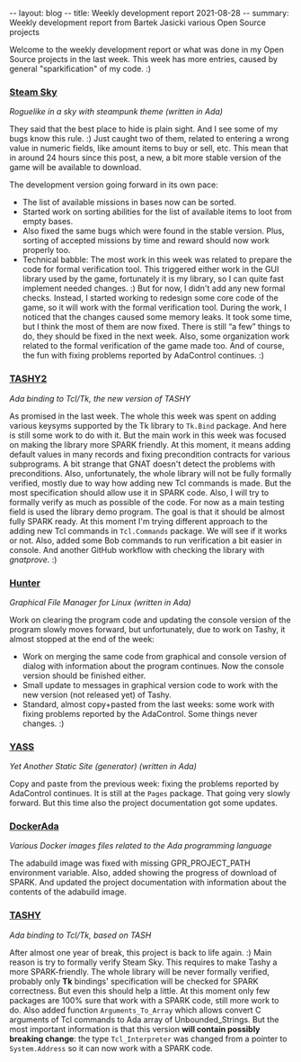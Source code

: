 -- layout: blog
-- title: Weekly development report 2021-08-28
-- summary: Weekly development report from Bartek Jasicki various Open Source projects

Welcome to the weekly development report or what was done in my Open Source
projects in the last week. This week has more entries, caused by general
"sparkification" of my code. :)

### [Steam Sky](https://www.laeran.pl/repositories/steamsky)

*Roguelike in a sky with steampunk theme (written in Ada)*

They said that the best place to hide is plain sight. And I see some of my
bugs know this rule. :) Just caught two of them, related to entering a wrong
value in numeric fields, like amount items to buy or sell, etc. This mean
that in around 24 hours since this post, a new, a bit more stable version of
the game will be available to download.

The development version going forward in its own pace:

* The list of available missions in bases now can be sorted.
* Started work on sorting abilities for the list of available items to loot
  from empty bases.
* Also fixed the same bugs which were found in the stable version. Plus,
  sorting of accepted missions by time and reward should now work properly
  too.
* Technical babble: The most work in this week was related to prepare the code
  for formal verification tool. This triggered either work in the GUI library
  used by the game, fortunately it is my library, so I can quite fast implement
  needed changes. :) But for now, I didn't add any new formal checks. Instead,
  I started working to redesign some core code of the game, so it will work
  with the formal verification tool. During the work, I noticed that the
  changes caused some memory leaks. It took some time, but I think the most of
  them are now fixed. There is  still “a few” things to do, they should be
  fixed in the next week. Also, some organization work related to the formal
  verification of the game made too. And of course, the fun with fixing
  problems reported by AdaControl continues. :)

### [TASHY2](https://www.laeran.pl/repositories/tashy2)

*Ada binding to Tcl/Tk, the new version of TASHY*

As promised in the last week. The whole this week was spent on adding various
keysyms supported by the Tk library to `Tk.Bind` package. And here is still
some work to do with it. But the main work in this week was focused on making
the library more SPARK friendly. At this moment, it means adding default values
in many records and fixing precondition contracts for various subprograms. A
bit strange that GNAT doesn't detect the problems with preconditions. Also,
unfortunately, the whole library will not be fully formally verified, mostly
due to way how adding new Tcl commands is made. But the most specification
should allow use it in SPARK code. Also, I will try to formally verify as much
as possible of the code. For now as a main testing field is used the library
demo program. The goal is that it should be almost fully SPARK ready. At this
moment I'm trying different approach to the adding new Tcl commands in
`Tcl.Commands` package. We will see if it works or not. Also, added some Bob
commands to run verification a bit easier in console. And another GitHub
workflow with checking the library with *gnatprove*. :)

### [Hunter](https://www.laeran.pl/repositories/hunter)

*Graphical File Manager for Linux (written in Ada)*

Work on clearing the program code and updating the console version of the
program slowly moves forward, but unfortunately, due to work on Tashy, it
almost stopped at the end of the week:

* Work on merging the same code from graphical and console version of dialog
  with information about the program continues. Now the console version should
  be finished either.
* Small update to messages in graphical version code to work with the new
  version (not released yet) of Tashy.
* Standard, almost copy+pasted from the last weeks: some work with fixing
  problems reported by the AdaControl. Some things never changes. :)

### [YASS](https://www.laeran.pl/repositories/yass)

*Yet Another Static Site (generator) (written in Ada)*

Copy and paste from the previous week: fixing the problems reported by
AdaControl continues. It is still at the `Pages` package. That going very
slowly forward. But this time also the project documentation got some updates.

### [DockerAda](https://www.laeran.pl/repositories/dockerada)

*Various Docker images files related to the Ada programming language*

The adabuild image was fixed with missing GPR_PROJECT_PATH environment
variable. Also, added showing the progress of download of SPARK. And updated
the project documentation with information about the contents of the adabuild
image.

### [TASHY](https://www.laeran.pl/repositories/tashy)

*Ada binding to Tcl/Tk, based on TASH*

After almost one year of break, this project is back to life again. :) Main
reason is try to formally verify Steam Sky. This requires to make Tashy a more
SPARK-friendly. The whole library will be never formally verified, probably only
**Tk** bindings' specification will be checked for SPARK correctness. But even
this should help a little. At this moment only few packages are 100% sure that
work with a SPARK code, still more work to do. Also added function
`Arguments_To_Array` which allows convert C arguments of Tcl commands to Ada
array of Unbounded_Strings.
But the most important information is that this version **will contain possibly
breaking change**: the type `Tcl_Interpreter` was changed from a pointer to
`System.Address` so it can now work with a SPARK code.
